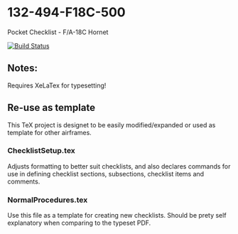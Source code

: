 # 132-494-F18C-500
Pocket  Checklist - F/A-18C Hornet

[![Build Status](https://travis-ci.org/jkhoel/132-494-F18C-500.png?branch=master)](https://travis-ci.org/jkhoel/132-494-F18C-500)

## Notes:
Requires XeLaTex for typesetting!

## Re-use as template
This TeX project is designet to be easily modified/expanded or used as template for other airframes.

### ChecklistSetup.tex
Adjusts formatting to better suit checklists, and also declares commands for use in defining checklist sections, subsections, checklist items and comments.

### NormalProcedures.tex
Use this file as a template for creating new checklists. Should be prety self explanatory when comparing to the typeset PDF.
